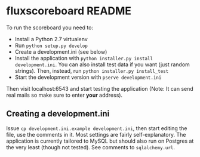 fluxscoreboard README
=====================

To run the scoreboard you need to:

- Install a Python 2.7 virtualenv
- Run `python setup.py develop`
- Create a development.ini (see below)
- Install the application with `python installer.py install development.ini`. You can also
  install test data if you want (just random strings). Then, instead, run
  `python installer.py install_test`
- Start the development version with `pserve development.ini`

Then visit localhost:6543 and start testing the application (Note: It can send
real mails so make sure to enter **your** address).

Creating a development.ini
--------------------------

Issue `cp development.ini.example development.ini`, then start editing the
file, use the comments in it. Most settings are fairly self-explanatory. The
application is currently tailored to MySQL but should also run on Postgres at
the very least (though not tested). See comments to `sqlalchemy.url`.
